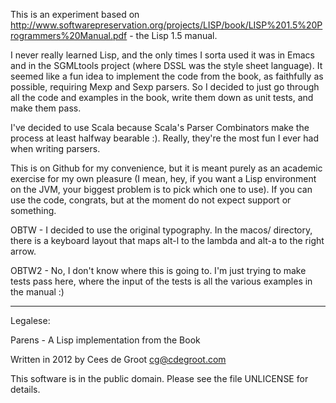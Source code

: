 This is an experiment based on
http://www.softwarepreservation.org/projects/LISP/book/LISP%201.5%20Programmers%20Manual.pdf - the Lisp 1.5 manual.

I never really learned Lisp, and the only times I sorta used it was
in Emacs and in the SGMLtools project (where DSSL was the style
sheet language). It seemed like a fun idea to implement the code
from the book, as faithfully as possible, requiring Mexp and Sexp
parsers. So I decided to just go through all the code and examples
in the book, write them down as unit tests, and make them pass. 

I've decided to use Scala because Scala's Parser Combinators make
the process at least halfway bearable :). Really, they're the most
fun I ever had when writing parsers. 

This is on Github for my convenience, but it is meant purely as an
academic exercise for my own pleasure (I mean, hey, if you want a
Lisp environment on the JVM, your biggest problem is to pick which
one to use). If you can use the code, congrats, but at the moment
do not expect support or something.

OBTW - I decided to use the original typography. In the macos/ directory,
there is a keyboard layout that maps alt-l to the lambda and alt-a to the
right arrow. 

OBTW2 - No, I don't know where this is going to. I'm just trying to 
make tests pass here, where the input of the tests is all the various
examples in the manual :)

---

Legalese:

Parens - A Lisp implementation from the Book

Written in 2012 by Cees de Groot <cg@cdegroot.com>

This software is in the public domain. Please see the file
UNLICENSE for details.

